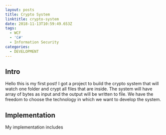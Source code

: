 ```yaml
---
layout: posts
title: Crypto System
linktitle: crypto-system
date: 2018-11-13T10:59:49.653Z
tags:
  - WCF
  - 'C#'
  - Information Security
categories:
  - DEVELOPMENT
---
```

## Intro

Hello this is my first post! I got a project to build the crypto system that will watch one folder and crypt all files that are inside. The system will have array of bytes as input and the output will be written to file. We have the freedom to choose the technology in which we want to develop the system.

## Implementation

My implementation includes
